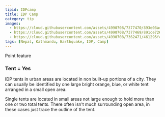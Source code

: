 ```yaml
---
tipid: IDPcamp
title: IDP Camp
category: tip
images:
  - https://cloud.githubusercontent.com/assets/4990708/7377470/893e03ac-edb4-11e4-84fd-1b4bd5278768.JPG
  - https://cloud.githubusercontent.com/assets/4990708/7377469/891ce726-edb4-11e4-8710-16a6a7693ab2.JPG
  - https://cloud.githubusercontent.com/assets/4990708/7362471/461295fc-ed37-11e4-94cf-58f79f45f774.jpg
tags: [Nepal, Kathmandu, Earthquake, IDP, Camp]
---
```

Point feature

### Tent = Yes

IDP tents in urban areas are located in non built-up portions of a city.  They can usually be identified by one large bright orange, blue, or white tent arranged in a small open area. 

Single tents are located in small areas not large enough to hold more than one or two total tents.  There often isn't much surrounding open area, in these cases just trace the outline of the tent.      


